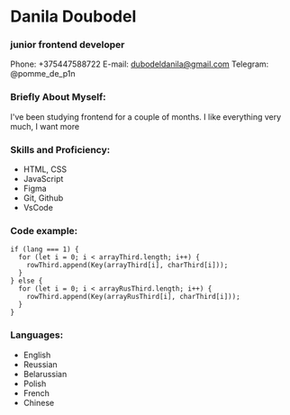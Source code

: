 # Danila Doubodel
### junior frontend developer

Phone: +375447588722
E-mail: dubodeldanila@gmail.com
Telegram: @pomme_de_p1n

### Briefly About Myself:

I've been studying frontend for a couple of months. I like everything very much, I want more

### Skills and Proficiency:

- HTML, CSS
- JavaScript
- Figma
- Git, Github
- VsCode

### Code example: 

```
if (lang === 1) {
  for (let i = 0; i < arrayThird.length; i++) {
    rowThird.append(Key(arrayThird[i], charThird[i]));
  }
} else {
  for (let i = 0; i < arrayRusThird.length; i++) {
    rowThird.append(Key(arrayRusThird[i], charThird[i]));
  }
}

```

### Languages: 

- English
- Reussian
- Belarussian
- Polish 
- French
- Chinese